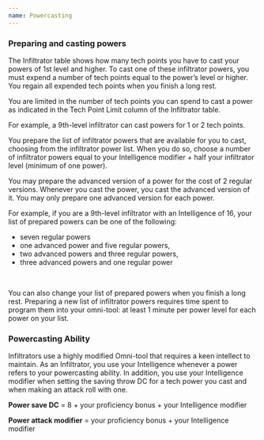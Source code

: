 ```yaml
---
name: Powercasting
---
```

### Preparing and casting powers
The Infiltrator table shows how many tech points you have to cast your powers of 1st level and higher. To cast one of these
infiltrator powers, you must expend a number of tech points equal to the power’s level or higher. You regain all
expended tech points when you finish a long rest.

You are limited in the number of tech points you can spend to cast a power as indicated in the Tech Point Limit column
of the Infiltrator table.

For example, a 9th-level infiltrator can cast powers for 1 or 2 tech points.

You prepare the list of infiltrator powers that are available for you to cast, choosing from the infiltrator power list.
When you do so, choose a number of infiltrator powers equal to your Intelligence modifier + half your infiltrator level
(minimum of one power).

You may prepare the advanced version of a power for the cost of 2 regular versions. Whenever you cast the power,
you cast the advanced version of it. You may only prepare one advanced version for each power.

For example, if you are a 9th-level infiltrator with an Intelligence of 16, your list of prepared powers can be one of the following:

- seven regular powers
- one advanced power and five regular powers,
- two advanced powers and three regular powers,
- three advanced powers and one regular power

<br>

You can also change your list of prepared powers when you finish a long rest. Preparing a new list of infiltrator powers
requires time spent to program them into your omni-tool: at least 1 minute per power level for each power on your list.

### Powercasting Ability

Infiltrators use a highly modified Omni-tool that requires a keen intellect to maintain. As an Infiltrator, you use your
Intelligence whenever a power refers to your powercasting ability. In addition, you use your Intelligence modifier when
setting the saving throw DC for a tech power you cast and when making an attack roll with one.

__Power save DC__ = 8 + your proficiency bonus + your Intelligence modifier

__Power attack modifier__ = your proficiency bonus + your Intelligence modifier
